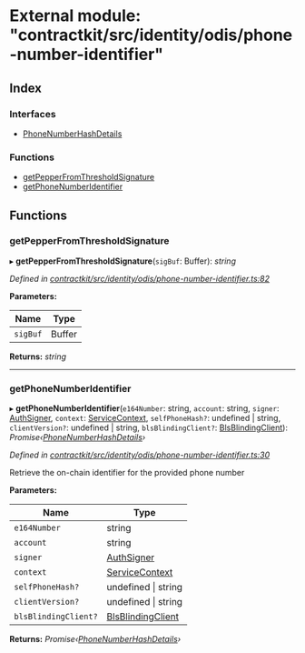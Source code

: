 # External module: "contractkit/src/identity/odis/phone-number-identifier"

## Index

### Interfaces

* [PhoneNumberHashDetails](../interfaces/_contractkit_src_identity_odis_phone_number_identifier_.phonenumberhashdetails.md)

### Functions

* [getPepperFromThresholdSignature](_contractkit_src_identity_odis_phone_number_identifier_.md#getpepperfromthresholdsignature)
* [getPhoneNumberIdentifier](_contractkit_src_identity_odis_phone_number_identifier_.md#getphonenumberidentifier)

## Functions

###  getPepperFromThresholdSignature

▸ **getPepperFromThresholdSignature**(`sigBuf`: Buffer): *string*

*Defined in [contractkit/src/identity/odis/phone-number-identifier.ts:82](https://github.com/celo-org/celo-monorepo/blob/master/packages/contractkit/src/identity/odis/phone-number-identifier.ts#L82)*

**Parameters:**

Name | Type |
------ | ------ |
`sigBuf` | Buffer |

**Returns:** *string*

___

###  getPhoneNumberIdentifier

▸ **getPhoneNumberIdentifier**(`e164Number`: string, `account`: string, `signer`: [AuthSigner](_contractkit_src_identity_odis_query_.md#authsigner), `context`: [ServiceContext](../interfaces/_contractkit_src_identity_odis_query_.servicecontext.md), `selfPhoneHash?`: undefined | string, `clientVersion?`: undefined | string, `blsBlindingClient?`: [BlsBlindingClient](../interfaces/_contractkit_src_identity_odis_bls_blinding_client_.blsblindingclient.md)): *Promise‹[PhoneNumberHashDetails](../interfaces/_contractkit_src_identity_odis_phone_number_identifier_.phonenumberhashdetails.md)›*

*Defined in [contractkit/src/identity/odis/phone-number-identifier.ts:30](https://github.com/celo-org/celo-monorepo/blob/master/packages/contractkit/src/identity/odis/phone-number-identifier.ts#L30)*

Retrieve the on-chain identifier for the provided phone number

**Parameters:**

Name | Type |
------ | ------ |
`e164Number` | string |
`account` | string |
`signer` | [AuthSigner](_contractkit_src_identity_odis_query_.md#authsigner) |
`context` | [ServiceContext](../interfaces/_contractkit_src_identity_odis_query_.servicecontext.md) |
`selfPhoneHash?` | undefined &#124; string |
`clientVersion?` | undefined &#124; string |
`blsBlindingClient?` | [BlsBlindingClient](../interfaces/_contractkit_src_identity_odis_bls_blinding_client_.blsblindingclient.md) |

**Returns:** *Promise‹[PhoneNumberHashDetails](../interfaces/_contractkit_src_identity_odis_phone_number_identifier_.phonenumberhashdetails.md)›*
